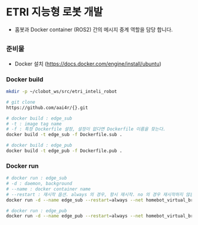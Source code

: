 
# ETRI 지능형 로봇 개발

- 홈봇과 Docker container (ROS2) 간의 메시지 중계 역할을 담당 합니다.

## ```준비물```

- Docker 설치 (https://docs.docker.com/engine/install/ubuntu)

### Docker build
```bash
mkdir -p ~/clobot_ws/src/etri_inteli_robot

# git clone
https://github.com/aai4r/{}.git

# docker build : edge_sub
# -t : image tag name
# -f : 특정 Dockerfile 설정, 설정이 없다면 Dockerfile 이름을 찾는다.
docker build -t edge_sub -f Dockerfile.sub .

# docker build : edge_pub
docker build -t edge_pub -f Dockerfile.pub .
```

### Docker run
```bash
# docker run : edge_sub
# -d : daemon, background
# --name : docker container name
# --restart : 재시작 옵션. always 의 경우, 항시 재시작. no 의 경우 재시작하지 않음 
docker run -d --name edge_sub --restart=always --net homebot_virtual_bridge --ip 172.39.0.4 edge_sub

# docker run : edge_pub
docker run -d --name edge_pub --restart=always --net homebot_virtual_bridge --ip 172.39.0.5 edge_pub
```
